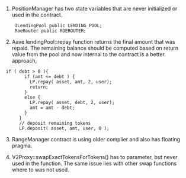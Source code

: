 1) PositionManager has two state variables that are never initialized or used in the contract.
   ```
    ILendingPool public LENDING_POOL; 
    RoeRouter public ROEROUTER; 
   ``` 

2) Aave lendingPool::repay function returns the final amount that was repaid. The remaining balance should be computed based on return value from the pool and now internal to the contract is a better approach,

```
 if ( debt > 0 ){
        if (amt <= debt ) {
          LP.repay( asset, amt, 2, user);
          return;
        }
        else {
          LP.repay( asset, debt, 2, user);
          amt = amt - debt;
        }
      }
      // deposit remaining tokens
      LP.deposit( asset, amt, user, 0 );
```

3) RangeManager contract is using older complier and also has floating pragma.

4) V2Proxy::swapExactTokensForTokens() has to parameter, but never used in the function.
   The same issue lies with other swap functions where to was not used.
